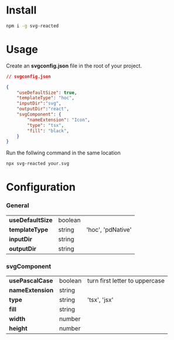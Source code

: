 # Install

```bash
npm i -g svg-reacted
```

# Usage

Create an **svgconfig.json** file in the root of your project.

```json
// svgconfig.json

{
    "useDefaultSize": true,
    "templateType": "hoc",
    "inputDir":"svg",
    "outputDir":"react",
    "svgComponent": {
        "nameExtension": "Icon",
        "type": "tsx",
        "fill": "black",
    }
}
```

Run the follwing command in the same location

```bash
npx svg-reacted your.svg
```

# Configuration

### General

|   |   |   |
|---|---|---|
|__useDefaultSize__| boolean |  |
| __templateType__ | string | 'hoc', 'pdNative' |
| __inputDir__ | string |  |
| __outputDir__ | string |  |

### svgComponent

|   |   |   |
|---|---|---|
|__usePascalCase__| boolean | turn first letter to uppercase |
|__nameExtension__| string |  |
| __type__ | string | 'tsx', 'jsx' |
| __fill__ | string |  |
| __width__ | number |  |
| __height__ | number |  |